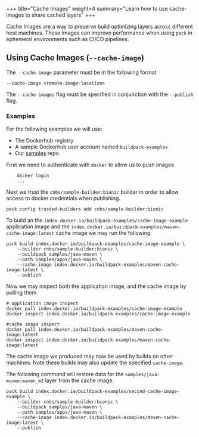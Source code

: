 +++
title="Cache Images"
weight=4
summary="Learn how to use cache-images to share cached layers"
+++

Cache Images are a way to preserve build optimizing layers across different host machines. 
These images can improve performance when using `pack` in ephemeral environments such as CI/CD pipelines.


## Using Cache Images (`--cache-image`)

The `--cache-image` parameter must be in the following format

```
--cache-image <remote-image-location>
```

The `--cache-images` flag must be specified in conjunction with the `--publish` flag.

### Examples
For the following examples we will use:
 - The Dockerhub registry
 - A sample Dockerhub user account named `buildpack-examples`
 - Our [samples][samples] repo

First we need to authenticate with `docker` to allow us to push images
```
    docker login
    ...
```

Next we trust the `cnbs/sample-builder:bionic` builder
 in order to allow access to docker credentials when publishing.
```
pack config trusted-builders add cnbs/sample-builder:bionic
```

To build an the `index.docker.io/buildpack-examples/cache-image-example` application image
 and the `index.docker.io/buildpack-examples/maven-cache-image:latest` cache image
 we may run the following 

```
pack build index.docker.io/buildpack-examples/cache-image-example \
    --builder cnbs/sample-builder:bionic \
    --buildpack samples/java-maven \
    --path samples/apps/java-maven \
    --cache-image index.docker.io/buildpack-examples/maven-cache-image:latest \
    --publish
```

Now we may inspect both the application image, and the cache image by pulling them 

```
# application image inspect
docker pull index.docker.io/buildpack-examples/cache-image-example
docker inspect index.docker.io/buildpack-examples/cache-image-example

#cache image inspect
docker pull index.docker.io/buildpack-examples/maven-cache-image:latest
docker inspect index.docker.io/buildpack-examples/maven-cache-image:latest
```

The cache image we produced may now be used by builds on other machines. Note these
builds may also update the specified `cache-image`.

The following command will restore data for the `samples/java-maven:maven_m2` layer from the cache image.
```
pack build index.docker.io/buildpack-examples/second-cache-image-example \
    --builder cnbs/sample-builder:bionic \
    --buildpack samples/java-maven \
    --path samples/apps/java-maven \
    --cache-image index.docker.io/buildpack-examples/maven-cache-image:latest \
    --publish
```

[samples]: https://github.com/buildpack/samples